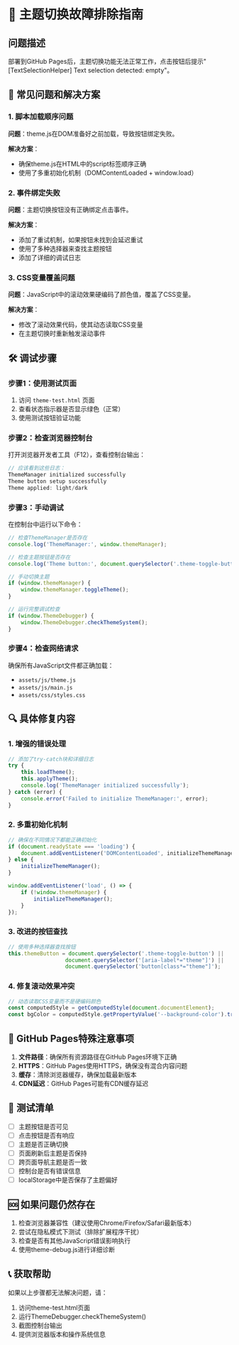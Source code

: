 # 🔧 主题切换故障排除指南

## 问题描述
部署到GitHub Pages后，主题切换功能无法正常工作，点击按钮后提示"[TextSelectionHelper] Text selection detected: empty"。

## 🚨 常见问题和解决方案

### 1. 脚本加载顺序问题
**问题**：theme.js在DOM准备好之前加载，导致按钮绑定失败。

**解决方案**：
- 确保theme.js在HTML中的script标签顺序正确
- 使用了多重初始化机制（DOMContentLoaded + window.load）

### 2. 事件绑定失败
**问题**：主题切换按钮没有正确绑定点击事件。

**解决方案**：
- 添加了重试机制，如果按钮未找到会延迟重试
- 使用了多种选择器来查找主题按钮
- 添加了详细的调试日志

### 3. CSS变量覆盖问题
**问题**：JavaScript中的滚动效果硬编码了颜色值，覆盖了CSS变量。

**解决方案**：
- 修改了滚动效果代码，使其动态读取CSS变量
- 在主题切换时重新触发滚动事件

## 🛠 调试步骤

### 步骤1：使用测试页面
1. 访问 `theme-test.html` 页面
2. 查看状态指示器是否显示绿色（正常）
3. 使用测试按钮验证功能

### 步骤2：检查浏览器控制台
打开浏览器开发者工具（F12），查看控制台输出：

```javascript
// 应该看到这些日志：
ThemeManager initialized successfully
Theme button setup successfully
Theme applied: light/dark
```

### 步骤3：手动调试
在控制台中运行以下命令：

```javascript
// 检查ThemeManager是否存在
console.log('ThemeManager:', window.themeManager);

// 检查主题按钮是否存在
console.log('Theme button:', document.querySelector('.theme-toggle-button'));

// 手动切换主题
if (window.themeManager) {
    window.themeManager.toggleTheme();
}

// 运行完整调试检查
if (window.ThemeDebugger) {
    window.ThemeDebugger.checkThemeSystem();
}
```

### 步骤4：检查网络请求
确保所有JavaScript文件都正确加载：
- `assets/js/theme.js`
- `assets/js/main.js`
- `assets/css/styles.css`

## 🔍 具体修复内容

### 1. 增强的错误处理
```javascript
// 添加了try-catch块和详细日志
try {
    this.loadTheme();
    this.applyTheme();
    console.log('ThemeManager initialized successfully');
} catch (error) {
    console.error('Failed to initialize ThemeManager:', error);
}
```

### 2. 多重初始化机制
```javascript
// 确保在不同情况下都能正确初始化
if (document.readyState === 'loading') {
    document.addEventListener('DOMContentLoaded', initializeThemeManager);
} else {
    initializeThemeManager();
}

window.addEventListener('load', () => {
    if (!window.themeManager) {
        initializeThemeManager();
    }
});
```

### 3. 改进的按钮查找
```javascript
// 使用多种选择器查找按钮
this.themeButton = document.querySelector('.theme-toggle-button') || 
                  document.querySelector('[aria-label*="theme"]') ||
                  document.querySelector('button[class*="theme"]');
```

### 4. 修复滚动效果冲突
```javascript
// 动态读取CSS变量而不是硬编码颜色
const computedStyle = getComputedStyle(document.documentElement);
const bgColor = computedStyle.getPropertyValue('--background-color').trim();
```

## 📱 GitHub Pages特殊注意事项

1. **文件路径**：确保所有资源路径在GitHub Pages环境下正确
2. **HTTPS**：GitHub Pages使用HTTPS，确保没有混合内容问题
3. **缓存**：清除浏览器缓存，确保加载最新版本
4. **CDN延迟**：GitHub Pages可能有CDN缓存延迟

## 🧪 测试清单

- [ ] 主题按钮是否可见
- [ ] 点击按钮是否有响应
- [ ] 主题是否正确切换
- [ ] 页面刷新后主题是否保持
- [ ] 跨页面导航主题是否一致
- [ ] 控制台是否有错误信息
- [ ] localStorage中是否保存了主题偏好

## 🆘 如果问题仍然存在

1. 检查浏览器兼容性（建议使用Chrome/Firefox/Safari最新版本）
2. 尝试在隐私模式下测试（排除扩展程序干扰）
3. 检查是否有其他JavaScript错误影响执行
4. 使用theme-debug.js进行详细诊断

## 📞 获取帮助

如果以上步骤都无法解决问题，请：
1. 访问theme-test.html页面
2. 运行ThemeDebugger.checkThemeSystem()
3. 截图控制台输出
4. 提供浏览器版本和操作系统信息
